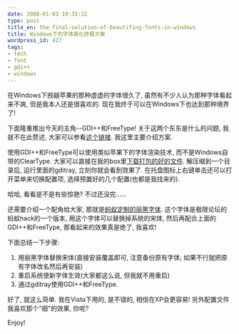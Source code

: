 ```yaml
---
date: 2008-01-03 19:33:22
type: post
title_en: the-final-solution-of-beautifing-fonts-in-windows
title: Windows下的字体美化终极方案
wordpress_id: 427
tags:
- tech
- font
- gdi++
- windows
---
```


在Windows下觊觎苹果的那种虚虚的字体很久了, 虽然有不少人认为那种字体看起来不爽, 但是我本人还是很喜欢的. 现在我终于可以在Windows下也达到那种境界了!

下面隆重推出今天的主角--GDI++和FreeType! 关于这两个东东是什么的问题, 我就不在此赘述, 大家可以参看[这个链接](http://bbs.themex.net/showthread.php?t=16821991). 我这里主要介绍方案.

使用GDI++和FreeType可以使用类似苹果下的字体渲染技术, 而不是Windows自带的ClearType. 大家可以直接在我的box里[下载打包的好的文件](http://www.box.net/shared/f6mqz090ks). 解压缩到一个目录后, 运行里面的gditray, 立刻你就会看到效果了. 在托盘图标上右键单击还可以打开菜单来切换配置项, 选择预置好的几个配置(也都是我找来的).

哈哈, 看看是不是有些惊艳? 不过还没完......

还需要介绍一个配角给大家, 那就是[蚂蚁定制的丽黑字体](http://www.box.net/shared/5cvnw2tus8). 这个字体是极限论坛的蚂蚁hack的一个版本, 用这个字体可以替换掉系统的宋体, 然后再配合上面的GDI++和FreeType, 那看起来的效果真是绝了, 我喜欢!

下面总结一下步骤:
	
1. 用丽黑字体替换宋体(直接安装覆盖即可, 注意备份原有字体; 如果不行就把原有字体改名然后再安装)
2. 重启系统使新字体生效(大家都这么说, 但我就不用重启)
3. 通过gditray使用GDI++和FreeType.

好了, 就这么简单. 我在Vista下用的, 是不错的, 相信在XP会更容易! 另外配置文件我喜欢那个"细"的效果, 你呢?

Enjoy!
